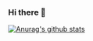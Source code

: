 ### Hi there 👋
[![Anurag's github stats](https://github-readme-stats.vercel.app/api?username=itsjeffersonli)](https://github.com/itsjeffersonli/github-readme-stats)
<!--
**itsjeffersonli/itsjeffersonli** is a ✨ _special_ ✨ repository because its `README.md` (this file) appears on your GitHub profile.

Here are some ideas to get you started:

- 🔭 I’m currently working on ...
- 🌱 I’m currently learning ...
- 👯 I’m looking to collaborate on ...
- 🤔 I’m looking for help with ...
- 💬 Ask me about ...
- 📫 How to reach me: ...
- 😄 Pronouns: ...
- ⚡ Fun fact: ...
-->
